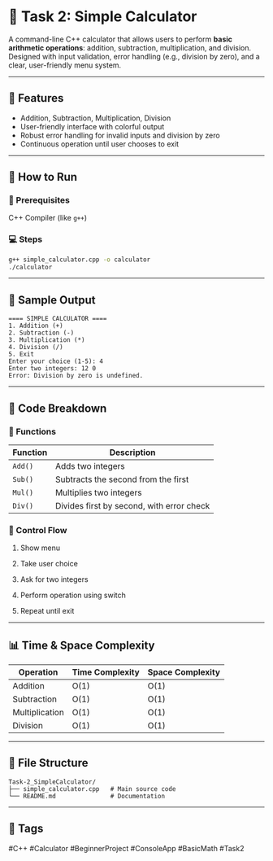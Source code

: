 # 🧮 Task 2: Simple Calculator

A command-line C++ calculator that allows users to perform **basic arithmetic operations**: addition, subtraction, multiplication, and division. Designed with input validation, error handling (e.g., division by zero), and a clear, user-friendly menu system.

---

## 📌 Features

- Addition, Subtraction, Multiplication, Division
- User-friendly interface with colorful output
- Robust error handling for invalid inputs and division by zero
- Continuous operation until user chooses to exit

---

## 🚀 How to Run

### 🧾 Prerequisites
C++ Compiler (like `g++`)

### 💻 Steps

```bash
g++ simple_calculator.cpp -o calculator
./calculator
```
---
## 🧠 Sample Output

```
==== SIMPLE CALCULATOR ====
1. Addition (+)
2. Subtraction (-)
3. Multiplication (*)
4. Division (/)
5. Exit
Enter your choice (1-5): 4
Enter two integers: 12 0
Error: Division by zero is undefined.
```
---
## 🧮 Code Breakdown
### 🎯 Functions
| Function | Description                               |
| -------- | ----------------------------------------- |
| `Add()`  | Adds two integers                         |
| `Sub()`  | Subtracts the second from the first       |
| `Mul()`  | Multiplies two integers                   |
| `Div()`  | Divides first by second, with error check |


### 📜 Control Flow
1. Show menu

2. Take user choice

3. Ask for two integers

4. Perform operation using switch

5. Repeat until exit

---

## 📊 Time & Space Complexity

| Operation      | Time Complexity | Space Complexity |
| -------------- | --------------- | ---------------- |
| Addition       | O(1)            | O(1)             |
| Subtraction    | O(1)            | O(1)             |
| Multiplication | O(1)            | O(1)             |
| Division       | O(1)            | O(1)             |

---
## 📂 File Structure
```
Task-2_SimpleCalculator/
├── simple_calculator.cpp   # Main source code
└── README.md               # Documentation
```
---
## 📌 Tags
#C++ #Calculator #BeginnerProject #ConsoleApp #BasicMath #Task2







